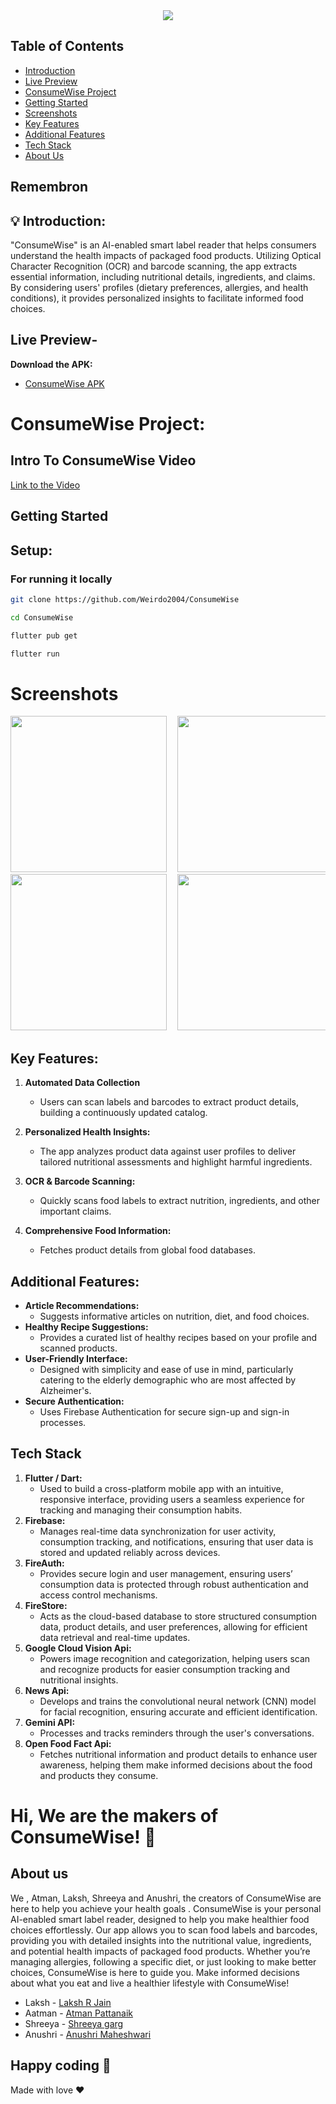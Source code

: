 <center>
<img src="https://readme-typing-svg.herokuapp.com?color=FFADD8E6&size=28&width=900&height=80&lines=Welcome+to+ConsumeWise+-+AI+enabled+Smart+Label+Reader" />
</center>

## Table of Contents
- [Introduction](#-introduction)
- [Live Preview](#live-preview-)
- [ConsumeWise Project](#intro-to-consumewise-video)
- [Getting Started](#getting-started)
- [Screenshots](#screenshots)
- [Key Features](#key-features)
- [Additional Features](#additional-features)
- [Tech Stack](#tech-stack)
- [About Us](#about-us)

## Remembron

## 💡 Introduction:


"ConsumeWise" is an AI-enabled smart label reader that helps consumers understand the health impacts of packaged food products. Utilizing Optical Character Recognition (OCR) and barcode scanning, the app extracts essential information, including nutritional details, ingredients, and claims. By considering users' profiles (dietary preferences, allergies, and health conditions), it provides personalized insights to facilitate informed food choices.



## Live Preview-

**Download the APK:**

- [ConsumeWise APK](https://drive.google.com/drive/folders/1s7f7yGHexUrN-YZzc8Z6EfoYOsmXB_op)



# ConsumeWise Project:

## Intro To ConsumeWise Video

[Link to the Video](https://drive.google.com/drive/folders/1A6E9R32dQRz6YzP1VufZBtwIsuFuHO6n)



## Getting Started

## Setup:

### For running it locally

```bash
git clone https://github.com/Weirdo2004/ConsumeWise
```
```bash
cd ConsumeWise
```
```bash
flutter pub get
```
```bash
flutter run
```
  
# Screenshots
<pre>
<img src = "https://github.com/Weirdo2004/ConsumeWise/blob/master/assets/images/home.jpg" width = "250">  <img src = "https://github.com/Weirdo2004/ConsumeWise/blob/master/assets/images/recipe.jpg" width = "250">  <img src = "https://github.com/Weirdo2004/ConsumeWise/blob/master/assets/images/imageCapture.jpg" width = "250">
<img src = "https://github.com/Weirdo2004/ConsumeWise/blob/master/assets/images/gemini.jpg" width = "250">  <img src= "https://github.com/Weirdo2004/ConsumeWise/blob/master/assets/images/barcode.jpg" width = "250">
</pre>


## Key Features:
1. **Automated Data Collection**
   - Users can scan labels and barcodes to extract product details, building a continuously updated catalog.

2. **Personalized Health Insights:**
   - The app analyzes product data against user profiles to deliver tailored nutritional assessments and highlight harmful ingredients.

3. **OCR & Barcode Scanning:**
   - Quickly scans food labels to extract nutrition, ingredients, and other important claims.

4. **Comprehensive Food Information:**
   - Fetches product details from global food databases.


## Additional Features:
- **Article Recommendations:**
   - Suggests informative articles on nutrition, diet, and food choices.
- **Healthy Recipe Suggestions:**
   - Provides a curated list of healthy recipes based on your profile and scanned products.
- **User-Friendly Interface:**
   - Designed with simplicity and ease of use in mind, particularly catering to the elderly demographic who are most affected by Alzheimer's.
- **Secure Authentication:**
   - Uses Firebase Authentication for secure sign-up and sign-in processes.

## Tech Stack
1. **Flutter / Dart:**
   -  Used to build a cross-platform mobile app with an intuitive, responsive interface, providing users a seamless experience for tracking and managing their consumption habits.
2. **Firebase:**
   -  Manages real-time data synchronization for user activity, consumption tracking, and notifications, ensuring that user data is stored and updated reliably across devices.
3. **FireAuth:**
   - Provides secure login and user management, ensuring users’ consumption data is protected through robust authentication and access control mechanisms.
4. **FireStore:**
   - Acts as the cloud-based database to store structured consumption data, product details, and user preferences, allowing for efficient data retrieval and real-time updates.
5. **Google Cloud Vision Api:**
   -  Powers image recognition and categorization, helping users scan and recognize products for easier consumption tracking and nutritional insights.
6. **News Api:**
   - Develops and trains the convolutional neural network (CNN) model for facial recognition, ensuring accurate and efficient identification.
7. **Gemini API:**
   - Processes and tracks reminders through the user's conversations.
8. **Open Food Fact Api:**
   - Fetches nutritional information and product details to enhance user awareness, helping them make informed decisions about the food and products they consume.



# Hi, We are the makers of ConsumeWise! 👋

## About us

We , Atman, Laksh, Shreeya and Anushri, the creators of ConsumeWise are here to help you achieve your health goals . ConsumeWise is your personal AI-enabled smart label reader, designed to help you make healthier food choices effortlessly. Our app allows you to scan food labels and barcodes, providing you with detailed insights into the nutritional value, ingredients, and potential health impacts of packaged food products. Whether you’re managing allergies, following a specific diet, or just looking to make better choices, ConsumeWise is here to guide you.
Make informed decisions about what you eat and live a healthier lifestyle with ConsumeWise!

- Laksh - [Laksh R Jain](https://www.linkedin.com/in/laksh-jain-6b308323b/)
- Aatman - [Atman Pattanaik](https://www.linkedin.com/in/atman-pattanaik-558b06285/)
- Shreeya - [Shreeya garg](https://linkedin.com/in/arnav-parekar-b55786287/)
- Anushri - [Anushri Maheshwari](https://www.linkedin.com/in/anushri-maheshwari-453049285)


## Happy coding 💯

Made with love ❤️
